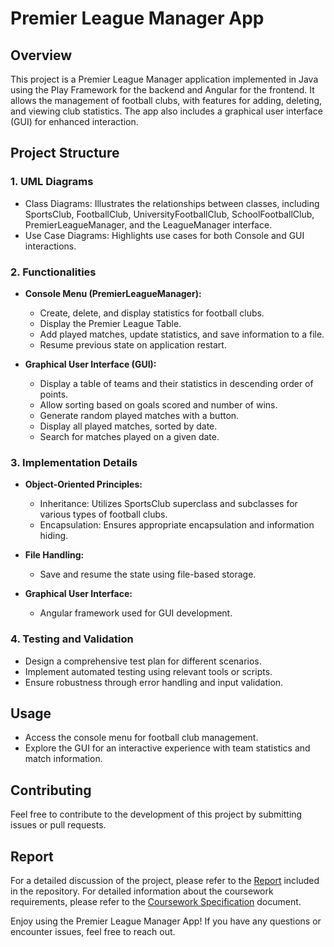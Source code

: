 # Premier League Manager App

## Overview
This project is a Premier League Manager application implemented in Java using the Play Framework for the backend and Angular for the frontend. It allows the management of football clubs, with features for adding, deleting, and viewing club statistics. The app also includes a graphical user interface (GUI) for enhanced interaction.

## Project Structure
### 1. UML Diagrams
- Class Diagrams: Illustrates the relationships between classes, including SportsClub, FootballClub, UniversityFootballClub, SchoolFootballClub, PremierLeagueManager, and the LeagueManager interface.
- Use Case Diagrams: Highlights use cases for both Console and GUI interactions.

### 2. Functionalities
- **Console Menu (PremierLeagueManager):**
  - Create, delete, and display statistics for football clubs.
  - Display the Premier League Table.
  - Add played matches, update statistics, and save information to a file.
  - Resume previous state on application restart.

- **Graphical User Interface (GUI):**
  - Display a table of teams and their statistics in descending order of points.
  - Allow sorting based on goals scored and number of wins.
  - Generate random played matches with a button.
  - Display all played matches, sorted by date.
  - Search for matches played on a given date.

### 3. Implementation Details
- **Object-Oriented Principles:**
  - Inheritance: Utilizes SportsClub superclass and subclasses for various types of football clubs.
  - Encapsulation: Ensures appropriate encapsulation and information hiding.
  
- **File Handling:**
  - Save and resume the state using file-based storage.

- **Graphical User Interface:**
  - Angular framework used for GUI development.

### 4. Testing and Validation
- Design a comprehensive test plan for different scenarios.
- Implement automated testing using relevant tools or scripts.
- Ensure robustness through error handling and input validation.

## Usage
- Access the console menu for football club management.
- Explore the GUI for an interactive experience with team statistics and match information.

## Contributing
Feel free to contribute to the development of this project by submitting issues or pull requests.

## Report 
For a detailed discussion of the project, please refer to the [Report](Report.pdf) included in the repository. For detailed information about the coursework requirements, please refer to the [Coursework Specification](5COSC007C_Assignment.pdf) document. 

Enjoy using the Premier League Manager App! If you have any questions or encounter issues, feel free to reach out.
